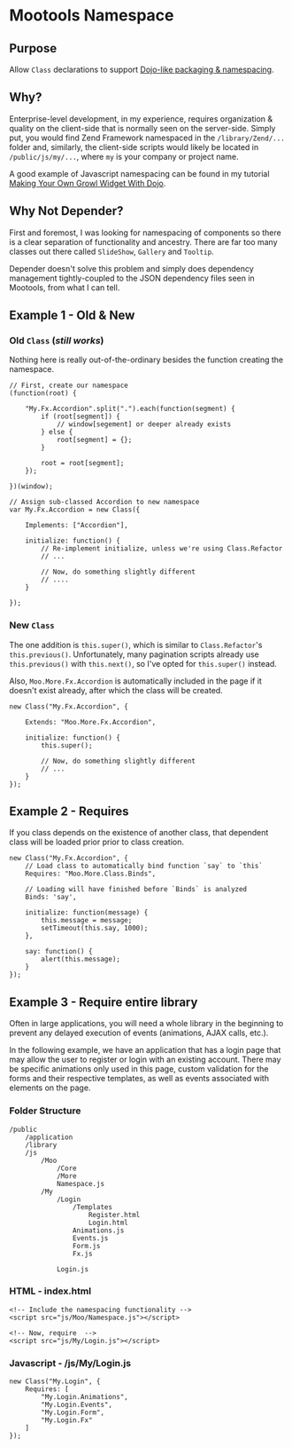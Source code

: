 #   Mootools Namespace

##  Purpose

Allow `Class` declarations to support [Dojo-like packaging & namespacing][dojo].

##  Why?

Enterprise-level development, in my experience, requires organization & quality
on the client-side that is normally seen on the server-side.  Simply put, you would
find Zend Framework namespaced in the `/library/Zend/...` folder and, similarly, the
client-side scripts would likely be located in `/public/js/my/...`, where `my` is your
company or project name.

A good example of Javascript namespacing can be found in my tutorial
[Making Your Own Growl Widget With Dojo][growl].

## Why Not Depender?

First and foremost, I was looking for namespacing of components so there is a clear
separation of functionality and ancestry.  There are far too many classes out there
called `SlideShow`, `Gallery` and `Tooltip`.

Depender doesn't solve this problem and simply does dependency management tightly-coupled
to the JSON dependency files seen in Mootools, from what I can tell.

##  Example 1 - Old & New

### Old `Class` (*still works*)

Nothing here is really out-of-the-ordinary besides the function creating the namespace.

    // First, create our namespace
    (function(root) {
        
        "My.Fx.Accordion".split(".").each(function(segment) {
            if (root[segment]) {
                // window[segement] or deeper already exists
            } else {
                root[segment] = {};
            }
            
            root = root[segment];
        });
        
    })(window);
    
    // Assign sub-classed Accordion to new namespace
    var My.Fx.Accordion = new Class({
        
        Implements: ["Accordion"],
        
        initialize: function() {
            // Re-implement initialize, unless we're using Class.Refactor
            // ...
            
            // Now, do something slightly different
            // ....
        }
        
    });

### New `Class`

The one addition is `this.super()`, which is similar to `Class.Refactor`'s `this.previous()`.
Unfortunately, many pagination scripts already use `this.previous()` with `this.next()`, so
I've opted for `this.super()` instead.

Also, `Moo.More.Fx.Accordion` is automatically included in the page if it doesn't exist already,
after which the class will be created.

    new Class("My.Fx.Accordion", {
        
        Extends: "Moo.More.Fx.Accordion",
        
        initialize: function() {
            this.super();
            
            // Now, do something slightly different
            // ...
        }
    });

## Example 2 - Requires

If you class depends on the existence of another class, that dependent class will be
loaded prior prior to class creation.

    new Class("My.Fx.Accordion", {
        // Load class to automatically bind function `say` to `this`
        Requires: "Moo.More.Class.Binds",
        
        // Loading will have finished before `Binds` is analyzed
        Binds: 'say',
        
        initialize: function(message) {
            this.message = message;
            setTimeout(this.say, 1000);
        },
        
        say: function() {
            alert(this.message);
        }
    });

## Example 3 - Require entire library

Often in large applications, you will need a whole library in the beginning to
prevent any delayed execution of events (animations, AJAX calls, etc.).

In the following example, we have an application that has a login page that may
allow the user to register or login with an existing account.  There may be specific
animations only used in this page, custom validation for the forms and their respective
templates, as well as events associated with elements on the page.

### Folder Structure

    /public
        /application
        /library
        /js
            /Moo
                /Core
                /More
                Namespace.js
            /My
                /Login
                    /Templates
                        Register.html
                        Login.html
                    Animations.js
                    Events.js
                    Form.js
                    Fx.js
                    
                Login.js

### HTML - index.html

    <!-- Include the namespacing functionality -->
    <script src="js/Moo/Namespace.js"></script>
    
    <!-- Now, require  -->
    <script src="js/My/Login.js"></script>

### Javascript - /js/My/Login.js

    new Class("My.Login", {
        Requires: [
            "My.Login.Animations",
            "My.Login.Events",
            "My.Login.Form",
            "My.Login.Fx"
        ]
    });

[dojo]: http://docs.dojocampus.org/dojo/index#package-system
[wf]:   http://www.whitefence.com/
[growl]:http://blog.uxdriven.com/2009/09/08/making-your-own-growl-widget-with-dojo/